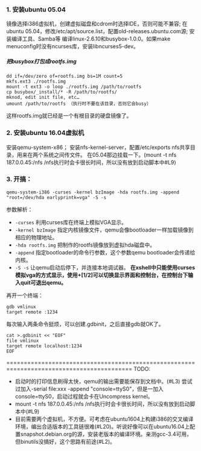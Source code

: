 ### 1. 安装ubuntu 05.04
镜像选择i386虚拟机，创建虚拟磁盘和cdrom时选择IDE，否则可能不兼容;
在ubuntu 05.04，修改/etc/apt/source.list，配置old-releases.ubuntu.com源;
安装编译工具、Samba等
编译linux-2.6.10和busybox-1.0.0。如果make menuconfig时没有ncurses库，安装libncurses5-dev。

##### 把busybox打包成rootfs.img
```
dd if=/dev/zero of=rootfs.img bs=1M count=5
mkfs.ext3 ./rootfs.img
mount -t ext3 -o loop ./rootfs.img /path/to/rootfs
cp busybox/_install/* -R /path/to/rootfs/
mknod, edit init file, etc…
umount /path/to/rootfs （执行时不要在该目录，否则它会busy）
```
这样rootfs.img就已经是一个有根目录的硬盘镜像了。

### 2. 安装ubuntu 16.04虚拟机
安装qemu-system-x86；
安装nfs-kernel-server，配置/etc/exports nfs共享目录，用来在两个系统之间传文件。
在05.04那边挂载一下。(mount -t nfs 187.0.0.45:/nfs /nfs执行时会卡很长时间，所以没有放到启动脚本中#L9)

### 3. 开搞：
```
qemu-system-i386 -curses -kernel bzImage -hda rootfs.img -append "root=/dev/hda earlyprintk=vga" -S -s
```
参数解析：
- `-curses` 利用curses库在终端上模拟VGA显示。
- `-kernel bzImage` 指定内核镜像文件，qemu会像bootloader一样加载镜像到相应的物理地址。
- `-hda rootfs.img` 把制作的rootfs镜像放到虚拟hda磁盘中。
- `-append` 指定bootloader的命令行参数，这个参数qemu bootloader会传递给内核。
- `-S -s` 让qemu启动后停下，并连接本地调试器。
**在xshell中只能使用curses模拟vga的方式显示，使用<esc>+[1/2]可以切换显示界面和控制台，在控制台下输入quit可退出qemu。**

再开一个终端：
```
gdb vmlinux
target remote :1234
```

每次输入两条命令挺烦，可以创建.gdbinit，之后直接gdb就OK了。
```
cat >.gdbinit << "EOF"
file vmlinux
target remote localhost:1234
EOF
```

==========================================================================================
TODO:
- 启动时的打印信息刷得太快，qemu的输出需要能保存到文档中。(#L3)
尝试过加入-serial file:xxx -append "console=ttyS0"，但是一加入console=ttyS0，启动过程就会卡在Uncompress kernel。
- mount -t nfs 187.0.0.45:/nfs /nfs执行时会卡很长时间，所以没有放到启动脚本中(#L9)
- 目前需要两个虚拟机，不方便。可考虑在ubuntu1604上构建i386的交叉编译环境，编出合适版本的工具链很难(#L20)。听说好像可以在ubuntu16.04上配置snapshot.debian.org的源，安装老版本的编译环境。亲测gcc-3.4可用，但binutils没搞好，这个思路有前途(#L2)。
